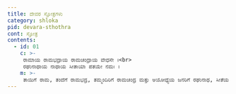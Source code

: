 ```yaml
---
title: ದೇವರ ಸ್ತೋತ್ರಗಳು
category: shloka
pid: devara-sthothra
cont: ಸ್ತೋತ್ರ
contents:
  - id: 01
    c: >- 
     ರಾಮಾಯ ರಾಮಭದ್ರಾಯ ರಾಮಚಂದ್ರಾಯ ವೇಧಸೇ ।<br>
     ರಘುನಾಥಾಯ ನಾಥಾಯ ಸೀತಾಯಾ ಪತಯೇ ನಮಃ ।
    m: >-
     ತಾಯಿಗೆ ರಾಮ, ತಂದೆಗೆ ರಾಮಭದ್ರ, ತಮ್ಮಂದಿರಿಗೆ ರಾಮಚಂದ್ರ ಮತ್ತು ಅಯೋಧ್ಯೆಯ ಜನರಿಗೆ ರಘುನಾಥ, ಸೀತೆಯ ಪತಿಯಾದ ರಾಮನಿಗೆ ಪ್ರಣಾಮಗಳು.
---
```

